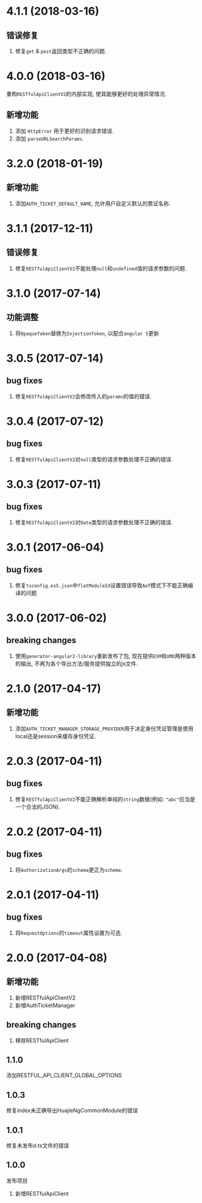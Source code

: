 # 4.1.1 (2018-03-16)

## 错误修复

1. 修复`get` & `post`返回类型不正确的问题.

# 4.0.0 (2018-03-16)
重构`RESTfulApiClientV2`的内部实现, 使其能够更好的处理异常情况.

## 新增功能

1. 添加 `HttpError` 用于更好的识别请求错误.
2. 添加 `parseURLSearchParams`.

# 3.2.0 (2018-01-19)

## 新增功能

1. 添加`AUTH_TICKET_DEFAULT_NAME`, 允许用户自定义默认的票证名称.

# 3.1.1 (2017-12-11)

## 错误修复

1. 修复`RESTfulApiClientV2`不能处理`null`和`undefined`值的请求参数的问题.

# 3.1.0 (2017-07-14)

## 功能调整

1. 将`OpaqueToken`替换为`InjectionToken`, 以配合`angular 5`更新

# 3.0.5 (2017-07-14)

## bug fixes

1. 修复`RESTfulApiClientV2`会修改传入的`params`的值的错误.

# 3.0.4 (2017-07-12)

## bug fixes

1. 修复`RESTfulApiClientV2`对`null`类型的请求参数处理不正确的错误.

# 3.0.3 (2017-07-11)

## bug fixes

1. 修复`RESTfulApiClientV2`对`Date`类型的请求参数处理不正确的错误.

# 3.0.1 (2017-06-04)

## bug fixes

1. 修复`tsconfig.es5.json`中`flatModuleId`设置错误导致`AoT`模式下不能正确编译的问题 

# 3.0.0 (2017-06-02)

## breaking changes

1. 使用`generator-angular2-library`重新发布了包, 现在提供`ESM`和`UMD`两种版本的输出, 不再为各个导出方法/服务提供独立的js文件.

# 2.1.0 (2017-04-17)

## 新增功能

1. 添加`AUTH_TICKET_MANAGER_STORAGE_PROVIDER`用于决定身份凭证管理是使用local还是session来缓存身份凭证.

# 2.0.3 (2017-04-11)

## bug fixes

1. 修复`RESTfulApiClientV2`不能正确解析单纯的`string`数据(例如: `"abc"`应当是一个合法的JSON).

# 2.0.2 (2017-04-11)

## bug fixes

1. 将`AuthorizationArgs`的`schema`更正为`scheme`.

# 2.0.1 (2017-04-11)

## bug fixes

1. 将`RequestOptions`的`timeout`属性设置为可选.

# 2.0.0 (2017-04-08)

## 新增功能

1. 新增RESTfulApiClientV2
2. 新增AuthTicketManager

## breaking changes

1. 移除RESTfulApiClient

## 1.1.0
添加RESTFUL_API_CLIENT_GLOBAL_OPTIONS

## 1.0.3
修复index未正确导出HuajieNgCommonModule的错误

## 1.0.1
修复未发布d.ts文件的错误

## 1.0.0
发布项目

1. 新增RESTfulApiClient